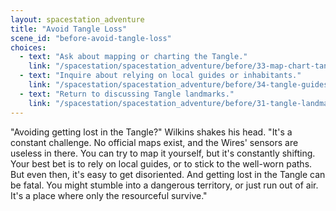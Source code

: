 ```yaml
---
layout: spacestation_adventure
title: "Avoid Tangle Loss"
scene_id: "before-avoid-tangle-loss"
choices:
  - text: "Ask about mapping or charting the Tangle."
    link: "/spacestation/spacestation_adventure/before/33-map-chart-tangle"
  - text: "Inquire about relying on local guides or inhabitants."
    link: "/spacestation/spacestation_adventure/before/34-tangle-guides"
  - text: "Return to discussing Tangle landmarks."
    link: "/spacestation/spacestation_adventure/before/31-tangle-landmarks"
---
```


"Avoiding getting lost in the Tangle?" Wilkins shakes his head. "It's a constant challenge. No official maps exist, and the Wires' sensors are useless in there. You can try to map it yourself, but it's constantly shifting. Your best bet is to rely on local guides, or to stick to the well-worn paths. But even then, it's easy to get disoriented. And getting lost in the Tangle can be fatal. You might stumble into a dangerous territory, or just run out of air. It's a place where only the resourceful survive."
